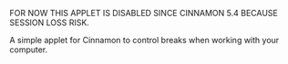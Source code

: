 FOR NOW THIS APPLET IS DISABLED SINCE CINNAMON 5.4 BECAUSE SESSION LOSS RISK.

A simple applet for Cinnamon to control breaks when working with your computer.
